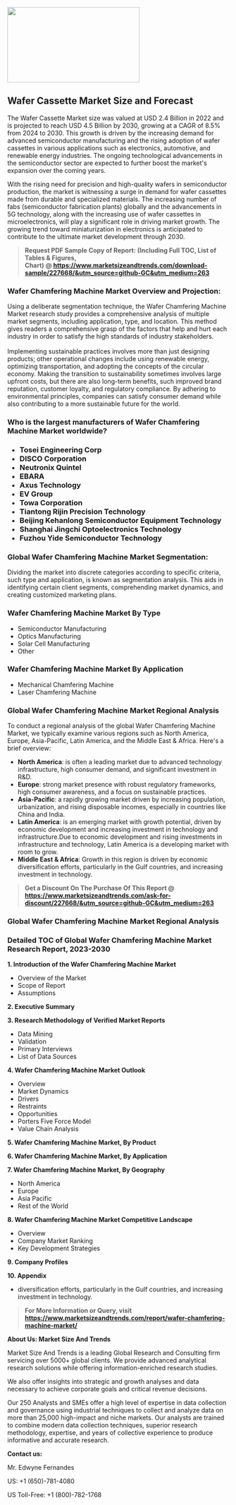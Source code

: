<p><img class="alignnone size-medium wp-image-20088" src="https://ffe5etoiles.com/wp-content/uploads/2024/12/MST1-300x171.png" alt="" width="300" height="171" /></p><h2>Wafer Cassette Market Size and Forecast</h2><p>The Wafer Cassette Market size was valued at USD 2.4 Billion in 2022 and is projected to reach USD 4.5 Billion by 2030, growing at a CAGR of 8.5% from 2024 to 2030. This growth is driven by the increasing demand for advanced semiconductor manufacturing and the rising adoption of wafer cassettes in various applications such as electronics, automotive, and renewable energy industries. The ongoing technological advancements in the semiconductor sector are expected to further boost the market's expansion over the coming years.</p><p>With the rising need for precision and high-quality wafers in semiconductor production, the market is witnessing a surge in demand for wafer cassettes made from durable and specialized materials. The increasing number of fabs (semiconductor fabrication plants) globally and the advancements in 5G technology, along with the increasing use of wafer cassettes in microelectronics, will play a significant role in driving market growth. The growing trend toward miniaturization in electronics is anticipated to contribute to the ultimate market development through 2030.</p></p><blockquote id="" class=""><strong>Request PDF Sample Copy of Report: (Including Full TOC, List of Tables &amp; Figures, Chart)&nbsp;@&nbsp;<strong><a href="https://www.marketsizeandtrends.com/download-sample/227668/&utm_source=github-GC&utm_medium=263" target="_blank">https://www.marketsizeandtrends.com/download-sample/227668/&utm_source=github-GC&utm_medium=263</a></strong></strong></blockquote><h3 id="" class="">Wafer Chamfering Machine Market&nbsp;Overview and Projection:</h3><p id="" class="">Using a deliberate segmentation technique, the Wafer Chamfering Machine Market research study provides a comprehensive analysis of multiple market segments, including application, type, and location. This method gives readers a comprehensive grasp of the factors that help and hurt each industry in order to satisfy the high standards of industry stakeholders. <br /> <br />Implementing sustainable practices involves more than just designing products; other operational changes include using renewable energy, optimizing transportation, and adopting the concepts of the circular economy. Making the transition to sustainability sometimes involves large upfront costs, but there are also long-term benefits, such improved brand reputation, customer loyalty, and regulatory compliance. By adhering to environmental principles, companies can satisfy consumer demand while also contributing to a more sustainable future for the world.</p><h3 id="" class="">Who is the largest manufacturers of&nbsp;Wafer Chamfering Machine Market worldwide?</h3><h3 class=""><p><ul><li>Tosei Engineering Corp </li><li> DISCO Corporation </li><li> Neutronix Quintel </li><li> EBARA </li><li> Axus Technology </li><li> EV Group </li><li> Towa Corporation </li><li> Tiantong Rijin Precision Technology </li><li> Beijing Kehanlong Semiconductor Equipment Technology </li><li> Shanghai Jingchi Optoelectronics Technology </li><li> Fuzhou Yide Semiconductor Technology</li></ul></p></h3><h3 id="" class="">Global&nbsp;Wafer Chamfering Machine Market Segmentation:</h3><p id="" class="">Dividing the market into discrete categories according to specific criteria, such type and application, is known as segmentation analysis. This aids in identifying certain client segments, comprehending market dynamics, and creating customized marketing plans.</p><h3 id="" class="">Wafer Chamfering Machine Market&nbsp;By Type</h3><p><p><ul><li>Semiconductor Manufacturing</li><li> Optics Manufacturing</li><li> Solar Cell Manufacturing</li><li> Other</p></li></ul></p></p><h3 id="" class="">Wafer Chamfering Machine Market&nbsp;By Application</h3><p class=""><p><ul><li>Mechanical Chamfering Machine</li><li> Laser Chamfering Machine</li></ul></p></p><h3 id="" class="">Global Wafer Chamfering Machine Market Regional Analysis</h3><p id="" class="">To conduct a regional analysis of the global Wafer Chamfering Machine Market, we typically examine various regions such as North America, Europe, Asia-Pacific, Latin America, and the Middle East &amp; Africa. Here's a brief overview:</p><ul><li><strong>North America</strong>: is often a leading market due to advanced technology infrastructure, high consumer demand, and significant investment in R&amp;D.</li><li><strong>Europe</strong>: strong market presence with robust regulatory frameworks, high consumer awareness, and a focus on sustainable practices.</li><li><strong>Asia-Pacific</strong>: a rapidly growing market driven by increasing population, urbanization, and rising disposable incomes, especially in countries like China and India.</li><li><strong>Latin America</strong>: is an emerging market with growth potential, driven by economic development and increasing investment in technology and infrastructure.Due to economic development and rising investments in infrastructure and technology, Latin America is a developing market with room to grow.</li><li><strong>Middle East &amp; Africa</strong>: Growth in this region is driven by economic diversification efforts, particularly in the Gulf countries, and increasing investment in technology.</li></ul><blockquote id="" class=""><strong>Get a Discount On The Purchase Of This Report @ <strong><a href="https://www.marketsizeandtrends.com/ask-for-discount/227668/&utm_source=github-GC&utm_medium=263" target="_blank">https://www.marketsizeandtrends.com/ask-for-discount/227668/&utm_source=github-GC&utm_medium=263</a></strong></strong></blockquote><h3 id="" class="">Global Wafer Chamfering Machine Market Regional Analysis</h3><h3 id="" class="">Detailed TOC of Global Wafer Chamfering Machine Market Research Report, 2023-2030</h3><p id="" class=""><strong>1. Introduction of the Wafer Chamfering Machine Market</strong></p><ul><li>Overview of the Market</li><li>Scope of Report</li><li>Assumptions</li></ul><p id="" class=""><strong>2. Executive Summary</strong></p><p id="" class=""><strong>3. Research Methodology of Verified Market Reports</strong></p><ul><li>Data Mining</li><li>Validation</li><li>Primary Interviews</li><li>List of Data Sources</li></ul><p id="" class=""><strong>4. Wafer Chamfering Machine Market Outlook</strong></p><ul><li>Overview</li><li>Market Dynamics</li><li>Drivers</li><li>Restraints</li><li>Opportunities</li><li>Porters Five Force Model</li><li>Value Chain Analysis</li></ul><p id="" class=""><strong>5. Wafer Chamfering Machine Market, By Product</strong></p><p id="" class=""><strong>6. Wafer Chamfering Machine Market, By Application</strong></p><p id="" class=""><strong>7. Wafer Chamfering Machine Market, By Geography</strong></p><ul><li>North America</li><li>Europe</li><li>Asia Pacific</li><li>Rest of the World</li></ul><p id="" class=""><strong>8. Wafer Chamfering Machine Market Competitive Landscape</strong></p><ul><li>Overview</li><li>Company Market Ranking</li><li>Key Development Strategies</li></ul><p id="" class=""><strong>9. Company Profiles</strong></p><p id="" class=""><strong>10. Appendix</strong></p><ul><li>diversification efforts, particularly in the Gulf countries, and increasing investment in technology.</li></ul><blockquote id="" class=""><strong>For More Information or Query, visit <strong><strong><a href="https://www.marketsizeandtrends.com/report/wafer-chamfering-machine-market/" target="_blank">https://www.marketsizeandtrends.com/report/wafer-chamfering-machine-market/</a></strong></strong></strong></blockquote><p id="" class=""><strong>About Us: Market Size And Trends</strong></p><p id="" class="">Market Size And Trends is a leading Global Research and Consulting firm servicing over 5000+ global clients. We provide advanced analytical research solutions while offering information-enriched research studies.</p><p id="" class="">We also offer insights into strategic and growth analyses and data necessary to achieve corporate goals and critical revenue decisions.</p><p id="" class="">Our 250 Analysts and SMEs offer a high level of expertise in data collection and governance using industrial techniques to collect and analyze data on more than 25,000 high-impact and niche markets. Our analysts are trained to combine modern data collection techniques, superior research methodology, expertise, and years of collective experience to produce informative and accurate research.</p><p id="" class=""><strong>Contact us:</strong></p><p id="" class="">Mr. Edwyne Fernandes</p><p id="" class="">US: +1 (650)-781-4080</p><p id="" class="">US Toll-Free: +1 (800)-782-1768</p>
